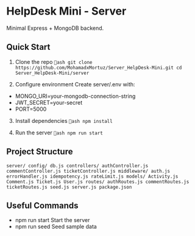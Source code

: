 # HelpDesk Mini - Server

Minimal Express + MongoDB backend.

## Quick Start

1. Clone the repo
`ash
git clone https://github.com/MohamadxMortuz/Server_HelpDesk-Mini.git
cd Server_HelpDesk-Mini/server
`

2. Configure environment
Create server/.env with:
- MONGO_URI=your-mongodb-connection-string
- JWT_SECRET=your-secret
- PORT=5000

3. Install dependencies
`ash
npm install
`

4. Run the server
`ash
npm run start
`

## Project Structure
`
server/
  config/
    db.js
  controllers/
    authController.js
    commentController.js
    ticketController.js
  middleware/
    auth.js
    errorHandler.js
    idempotency.js
    rateLimit.js
  models/
    Activity.js
    Comment.js
    Ticket.js
    User.js
  routes/
    authRoutes.js
    commentRoutes.js
    ticketRoutes.js
  seed.js
  server.js
  package.json
`

## Useful Commands
- npm run start  Start the server
- npm run seed   Seed sample data
